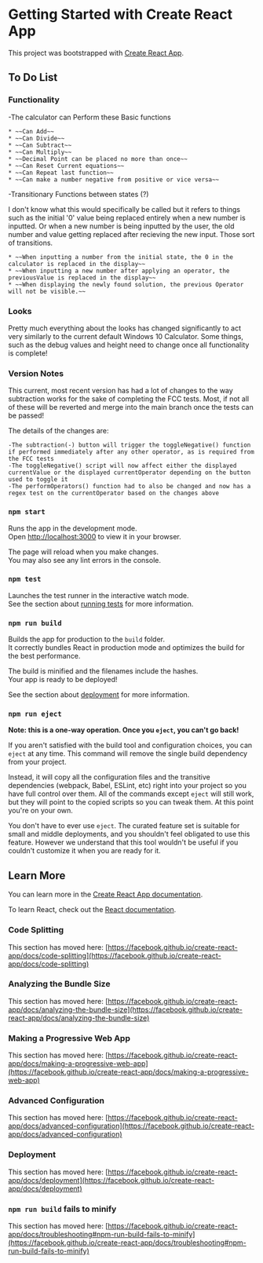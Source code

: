 # Getting Started with Create React App

This project was bootstrapped with [Create React App](https://github.com/facebook/create-react-app).
## To Do List
### Functionality
-The calculator can Perform these Basic functions

    * ~~Can Add~~
    * ~~Can Divide~~
    * ~~Can Subtract~~
    * ~~Can Multiply~~
    * ~~Decimal Point can be placed no more than once~~
    * ~~Can Reset Current equations~~
    * ~~Can Repeat last function~~
    * ~~Can make a number negative from positive or vice versa~~


-Transitionary Functions between states (?)

I don't know what this would specifically be called but it refers to things such as the initial '0' value being replaced entirely when a new number is inputted.
Or when a new number is being inputted by the user, the old number and value getting replaced after recieving the new input. Those sort of transitions.

    * ~~When inputting a number from the initial state, the 0 in the calculator is replaced in the display~~
    * ~~When inputting a new number after applying an operator, the previousValue is replaced in the display~~
    * ~~When displaying the newly found solution, the previous Operator will not be visible.~~


### Looks
Pretty much everything about the looks has changed significantly to act very similarly to the current default Windows 10 Calculator. 
Some things, such as the debug values and height need to change once all functionality is complete!

### Version Notes
This current, most recent version has had a lot of changes to the way subtraction works for the sake of completing the FCC tests. Most, if not all of these will be reverted
and merge into the main branch once the tests can be passed! 

The details of the changes are: 

    -The subtraction(-) button will trigger the toggleNegative() function if performed immediately after any other operator, as is required from the FCC tests
    -The toggleNegative() script will now affect either the displayed currentValue or the displayed currentOperator depending on the button used to toggle it
    -The performOperators() function had to also be changed and now has a regex test on the currentOperator based on the changes above

### `npm start`

Runs the app in the development mode.\
Open [http://localhost:3000](http://localhost:3000) to view it in your browser.

The page will reload when you make changes.\
You may also see any lint errors in the console.

### `npm test`

Launches the test runner in the interactive watch mode.\
See the section about [running tests](https://facebook.github.io/create-react-app/docs/running-tests) for more information.

### `npm run build`

Builds the app for production to the `build` folder.\
It correctly bundles React in production mode and optimizes the build for the best performance.

The build is minified and the filenames include the hashes.\
Your app is ready to be deployed!

See the section about [deployment](https://facebook.github.io/create-react-app/docs/deployment) for more information.

### `npm run eject`

**Note: this is a one-way operation. Once you `eject`, you can't go back!**

If you aren't satisfied with the build tool and configuration choices, you can `eject` at any time. This command will remove the single build dependency from your project.

Instead, it will copy all the configuration files and the transitive dependencies (webpack, Babel, ESLint, etc) right into your project so you have full control over them. All of the commands except `eject` will still work, but they will point to the copied scripts so you can tweak them. At this point you're on your own.

You don't have to ever use `eject`. The curated feature set is suitable for small and middle deployments, and you shouldn't feel obligated to use this feature. However we understand that this tool wouldn't be useful if you couldn't customize it when you are ready for it.

## Learn More

You can learn more in the [Create React App documentation](https://facebook.github.io/create-react-app/docs/getting-started).

To learn React, check out the [React documentation](https://reactjs.org/).

### Code Splitting

This section has moved here: [https://facebook.github.io/create-react-app/docs/code-splitting](https://facebook.github.io/create-react-app/docs/code-splitting)

### Analyzing the Bundle Size

This section has moved here: [https://facebook.github.io/create-react-app/docs/analyzing-the-bundle-size](https://facebook.github.io/create-react-app/docs/analyzing-the-bundle-size)

### Making a Progressive Web App

This section has moved here: [https://facebook.github.io/create-react-app/docs/making-a-progressive-web-app](https://facebook.github.io/create-react-app/docs/making-a-progressive-web-app)

### Advanced Configuration

This section has moved here: [https://facebook.github.io/create-react-app/docs/advanced-configuration](https://facebook.github.io/create-react-app/docs/advanced-configuration)

### Deployment

This section has moved here: [https://facebook.github.io/create-react-app/docs/deployment](https://facebook.github.io/create-react-app/docs/deployment)

### `npm run build` fails to minify

This section has moved here: [https://facebook.github.io/create-react-app/docs/troubleshooting#npm-run-build-fails-to-minify](https://facebook.github.io/create-react-app/docs/troubleshooting#npm-run-build-fails-to-minify)
